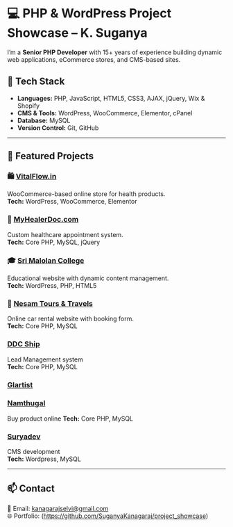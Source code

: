 # 💻 PHP & WordPress Project Showcase – K. Suganya

I’m a **Senior PHP Developer** with 15+ years of experience building dynamic web applications, eCommerce stores, and CMS-based sites.

## 🧩 Tech Stack
- **Languages:** PHP, JavaScript, HTML5, CSS3, AJAX, jQuery, Wix & Shopify
- **CMS & Tools:** WordPress, WooCommerce, Elementor, cPanel  
- **Database:** MySQL  
- **Version Control:** Git, GitHub  

---

## 🚀 Featured Projects

### 🛍️ [VitalFlow.in](https://vitalflow.in)
WooCommerce-based online store for health products.  
**Tech:** WordPress, WooCommerce, Elementor  

### 🏥 [MyHealerDoc.com](https://myhealerdoc.com)
Custom healthcare appointment system.  
**Tech:** Core PHP, MySQL, jQuery  

### 🎓 [Sri Malolan College](http://www.srimalolancollege.ac.in)
Educational website with dynamic content management.  
**Tech:** WordPress, PHP, HTML5  

### 🚗 [Nesam Tours & Travels](https://nesamtoursandtravels.com)
Online car rental website with booking form.  
**Tech:** Core PHP, MySQL  

### [DDC Ship](https://ddcship.com/admin)
Lead Management system  
**Tech:** Core PHP, MySQL  

### [Glartist](https://glartist.in/)
### [Namthugal](https://namthugal.com/)
Buy product online
**Tech:** Core PHP, MySQL  

### [Suryadev](https://suryadev.in/)
CMS development  
**Tech:** Wordpress, MySQL  

---

## 📫 Contact
📧 Email: kanagarajselvi@gmail.com  
🌐 Portfolio: (https://github.com/SuganyaKanagaraj/project_showcase)
